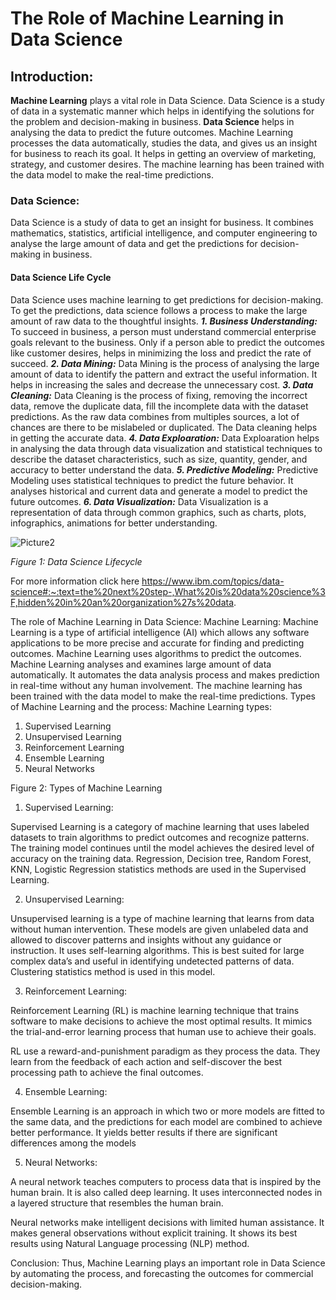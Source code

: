 # The Role of Machine Learning in Data Science 
## Introduction:
**Machine Learning** plays a vital role in Data Science. Data Science is a study of data in a systematic manner which helps in identifying the solutions for the problem and decision-making in business. **Data Science** helps in analysing the data to predict the future outcomes. 
Machine Learning processes the data automatically, studies the data, and gives us an insight for business to reach its goal. It helps in getting an overview of marketing, strategy, and customer desires. The machine learning has been trained with the data model to make the real-time predictions.
### Data Science: 
Data Science is a study of data to get an insight for business. It combines mathematics, statistics, artificial intelligence, and computer engineering to analyse the large amount of data and get the predictions for decision-making in business.
#### Data Science Life Cycle
Data Science uses machine learning to get predictions for decision-making. To get the predictions, data science follows a process to make the large amount of raw data to the thoughtful insights.
**_1.	Business Understanding:_**
To succeed in business, a person must understand commercial enterprise goals relevant to the business. Only if a person able to predict the outcomes like customer desires, helps in minimizing the loss and predict the rate of succeed. 
**_2.	Data Mining:_**
Data Mining is the process of analysing the large amount of data to identify the pattern and extract the useful information. It helps in increasing the sales and decrease the unnecessary cost.
**_3.	Data Cleaning:_**
Data Cleaning is the process of fixing, removing the incorrect data, remove the duplicate data, fill the incomplete data with the dataset predictions. As the raw data combines from multiples sources, a lot of chances are there to be mislabeled or duplicated. The Data cleaning helps in getting the accurate data.
**_4.	Data Exploaration:_**
Data Exploaration helps in analysing the data through data visualization and statistical techniques to describe the dataset characteristics, such as size, quantity, gender, and accuracy to better understand the data. 
**_5.	Predictive Modeling:_**
Predictive Modeling uses statistical techniques to predict the future behavior. It analyses historical and current data and generate a model to predict the future outcomes.
**_6.	Data Visualization:_**
Data Visualization is a representation of data through common graphics, such as charts, plots, infographics, animations for better understanding.
 
![Picture2](https://github.com/CynthiaPaulraj/User-Manual/assets/106270841/e0332573-7d26-464a-93bf-66aba082b88f)

_Figure 1: Data Science Lifecycle_

For more information click here https://www.ibm.com/topics/data-science#:~:text=the%20next%20step-,What%20is%20data%20science%3F,hidden%20in%20an%20organization%27s%20data.

The role of Machine Learning in Data Science:
Machine Learning:
Machine Learning is a type of artificial intelligence (AI) which allows any software applications to be more precise and accurate for finding and predicting outcomes. Machine Learning uses algorithms to predict the outcomes.
Machine Learning analyses and examines large amount of data automatically. It automates the data analysis process and makes prediction in real-time without any human involvement. The machine learning has been trained with the data model to make the real-time predictions.
Types of Machine Learning and the process:
Machine Learning types:
1.	Supervised Learning
2.	Unsupervised Learning
3.	Reinforcement Learning
4.	Ensemble Learning
5.	Neural Networks
 
Figure 2: Types of Machine Learning



1.	Supervised Learning:

Supervised Learning is a category of machine learning that uses labeled datasets to train algorithms to predict outcomes and recognize patterns.  The training model continues until the model achieves the desired level of accuracy on the training data.  Regression, Decision tree, Random Forest, KNN, Logistic Regression statistics methods are used in the Supervised Learning.

2.	Unsupervised Learning:

Unsupervised learning is a type of machine learning that learns from data without human intervention. These models are given unlabeled data and allowed to discover patterns and insights without any guidance or instruction. It uses self-learning algorithms. This is best suited for large complex data’s and useful in identifying undetected patterns of data. Clustering statistics method is used in this model.

3.	Reinforcement Learning:

Reinforcement Learning (RL) is machine learning technique that trains software to make decisions to achieve the most optimal results. It mimics the trial-and-error learning process that human use to achieve their goals.

RL use a reward-and-punishment paradigm as they process the data. They learn from the feedback of each action and self-discover the best processing path to achieve the final outcomes.

4.	Ensemble Learning:

Ensemble Learning is an approach in which two or more models are fitted to the same data, and the predictions for each model are combined to achieve better performance. It yields better results if there are significant differences among the models

5.	Neural Networks:

A neural network teaches computers to process data that is inspired by the human brain. It is also called deep learning. It uses interconnected nodes in a layered structure that resembles the human brain.

Neural networks make intelligent decisions with limited human assistance. It makes general observations without explicit training. It shows its best results using Natural Language processing (NLP) method.

Conclusion:
Thus, Machine Learning plays an important role in Data Science by automating the process, and forecasting the outcomes for commercial decision-making. 

